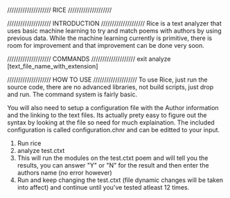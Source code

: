 ////////////////////
RICE
////////////////////

////////////////////
INTRODUCTION
////////////////////
Rice is a text analyzer that uses basic machine learning to try and 
match poems with authors by using previous data. While the machine
learning currently is primitive, there is room for improvement and that
improvement can be done very soon.

////////////////////
COMMANDS
////////////////////
exit
analyze [text_file_name_with_extension]

////////////////////
HOW TO USE
////////////////////
To use Rice, just run the source code, there are no advanced libraries,
not build scripts, just drop and run. The command system is fairly basic.

You will also need to setup a configuration file with the Author information and
the linking to the text files. Its actually prety easy to figure out the syntax by
looking at the file so need for much explaination. The included configuration is called
configuration.chnr and can be editted to your input. 

1) Run rice
2) analyze test.ctxt
3) This will run the modules on the test.ctxt poem and will tell you the results, you can 
   answer "Y" or "N" for the result and then enter the authors name (no error however)
4) Run and keep changing the test.ctxt (file dynamic changes will be taken into affect) 
   and continue until you've tested atleast 12 times.